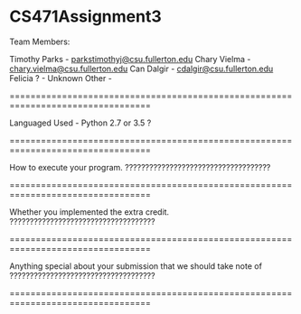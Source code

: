 # CS471Assignment3


Team Members: 

  Timothy Parks - parkstimothyj@csu.fullerton.edu
  Chary Vielma  - chary.vielma@csu.fullerton.edu
  Can Dalgir    - cdalgir@csu.fullerton.edu
  Felicia ?     - 
  Unknown Other - 

=================================================================================

Languaged Used - Python 2.7 or 3.5 ?

=================================================================================

How  to  execute  your  program.
????????????????????????????????????

=================================================================================

Whether  you  implemented  the  extra  credit.
????????????????????????????????????

=================================================================================

Anything  special  about  your  submission  that  we  should  take  note  of
????????????????????????????????????

=================================================================================
